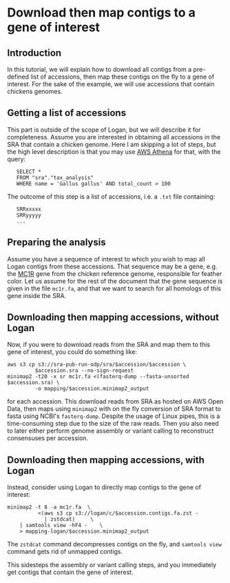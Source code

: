 # Download then map contigs to a gene of interest

## Introduction

In this tutorial, we will explain how to download all contigs from a pre-defined list of accessions, then map these contigs on the fly to a gene of interest. For the sake of the example, we will use accessions that contain chickens genomes.

## Getting a list of accessions

This part is outside of the scope of Logan, but we will describe it for completeness. Assume you are interested in obtaining all accessions in the SRA that contain a chicken genome. Here I am skipping a lot of steps, but the high level description is that you may use [AWS Athena](https://www.ncbi.nlm.nih.gov/sra/docs/sra-athena-examples/) for that, with the query:

```
   SELECT *
   FROM "sra"."tax_analysis"
   WHERE name = 'Gallus gallus' AND total_count > 100
```
The outcome of this step is a list of accessions, i.e. a `.txt` file containing:

```
   SRRxxxxx
   SRRyyyyy
   ...
```

## Preparing the analysis

Assume you have a sequence of interest to which you wish to map all Logan contigs from these accessions. That sequence may be a gene, e.g. the [MC1R](https://www.ncbi.nlm.nih.gov/gene/427562) gene from the chicken reference genome, responsible for feather color. 
Let us assume for the rest of the document that the gene sequence is given in the file `mc1r.fa`, and that we want to search for all homologs of this gene inside the SRA.

## Downloading then mapping accessions, without Logan

Now, if you were to download reads from the SRA and map them to this gene of interest, you could do something like:

```
aws s3 cp s3://sra-pub-run-odp/sra/$accession/$accession \ 
		 $accession.sra --no-sign-request
minimap2 -t20 -x sr mc1r.fa <(fasterq-dump --fasta-unsorted $accession.sra) \
         -o mapping/$accession.minimap2_output
```

for each accession. This download reads from SRA as hosted on AWS Open Data, then maps using `minimap2` with on the fly conversion of SRA format to fasta using NCBI's `fasterq-dump`. 
Despite the usage of Linux pipes, this is a time-consuming step due to the size of the raw reads. Then you also need to later either perform genome assembly or variant calling to reconstruct consensuses per accession.

## Downloading then mapping accessions, with Logan

Instead, consider using Logan to directly map contigs to the gene of interest:

```
minimap2 -t 8 -a mc1r.fa  \
		  <(aws s3 cp s3://logan/c/$accession.contigs.fa.zst -
		    | zstdcat)     \
    | samtools view -hF4 -    \
    > mapping-logan/$accession.minimap2_output
```

The `zstdcat` command decompresses contigs on the fly, and `samtools view` command gets rid of unmapped contigs.

This sidesteps the assembly or variant calling steps, and you immediately get contigs that contain the gene of interest.
